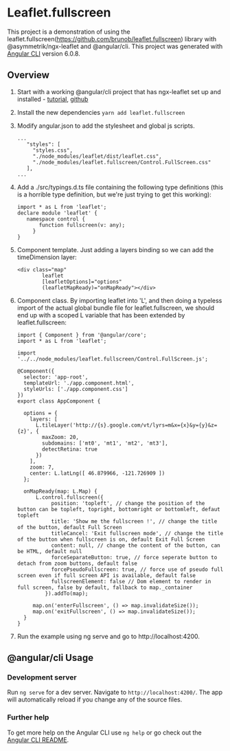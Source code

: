 # Leaflet.fullscreen

This project is a demonstration of using the leaflet.fullscreen(https://github.com/brunob/leaflet.fullscreen) library with @asymmetrik/ngx-leaflet and @angular/cli.
This project was generated with [Angular CLI](https://github.com/angular/angular-cli) version 6.0.8.


## Overview

1. Start with a working @angular/cli project that has ngx-leaflet set up and installed - [tutorial](https://www.asymmetrik.com/ngx-leaflet-tutorial-angular-cli/), [github](https://github.com/Asymmetrik/ngx-leaflet-tutorial-ngcli)
2. Install the new dependencies
   ```yarn add leaflet.fullscreen```
3. Modify angular.json to add the stylesheet and global js scripts. 
   ```
   ...
      "styles": [
        "styles.css",
        "./node_modules/leaflet/dist/leaflet.css",
        "./node_modules/leaflet.fullscreen/Control.FullScreen.css"
      ],
   ...
   ```
4. Add a ./src/typings.d.ts file containing the following type definitions (this is a horrible type definition, but we're just trying to get this working):
   ```
   import * as L from 'leaflet';
   declare module 'leaflet' {
      namespace control {
          function fullscreen(v: any);
        }
   }
   ```
5. Component template. Just adding a layers binding so we can add the timeDimension layer:
   ```
   <div class="map"
           leaflet
           [leafletOptions]="options"
           (leafletMapReady)="onMapReady"></div>
   ```
6. Component class. By importing leaflet into 'L', and then doing a typeless import of the actual global bundle file for leaflet.fullscreen, we should end up with a scoped L variable that has been extended by leaflet.fullscreen:
   ```
   import { Component } from '@angular/core';
   import * as L from 'leaflet';
   
   import '../../node_modules/leaflet.fullscreen/Control.FullScreen.js';
   
   @Component({
     selector: 'app-root',
     templateUrl: './app.component.html',
     styleUrls: ['./app.component.css']
   })
   export class AppComponent {
   
     options = {
       layers: [
         L.tileLayer('http://{s}.google.com/vt/lyrs=m&x={x}&y={y}&z={z}', {
           maxZoom: 20,
           subdomains: ['mt0', 'mt1', 'mt2', 'mt3'],
           detectRetina: true
         })
       ],
       zoom: 7,
       center: L.latLng([ 46.879966, -121.726909 ])
     };
   
     onMapReady(map: L.Map) {
	     L.control.fullscreen({
              position: 'topleft', // change the position of the button can be topleft, topright, bottomright or bottomleft, defaut topleft
              title: 'Show me the fullscreen !', // change the title of the button, default Full Screen
              titleCancel: 'Exit fullscreen mode', // change the title of the button when fullscreen is on, default Exit Full Screen
              content: null, // change the content of the button, can be HTML, default null
              forceSeparateButton: true, // force seperate button to detach from zoom buttons, default false
              forcePseudoFullscreen: true, // force use of pseudo full screen even if full screen API is available, default false
              fullscreenElement: false // Dom element to render in full screen, false by default, fallback to map._container
            }).addTo(map);
            
        map.on('enterFullscreen', () => map.invalidateSize());
        map.on('exitFullscreen', () => map.invalidateSize());
     }
   }
   ```

7. Run the example using ng serve and go to http://localhost:4200.


## @angular/cli Usage

### Development server

Run `ng serve` for a dev server. Navigate to `http://localhost:4200/`. The app will automatically reload if you change any of the source files.

### Further help

To get more help on the Angular CLI use `ng help` or go check out the [Angular CLI README](https://github.com/angular/angular-cli/blob/master/README.md).
